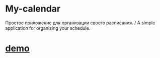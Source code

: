 # My-calendar
Простое приложение для организации своего расписания. / A simple application for organizing your schedule.
# **[demo](https://my-calendar-f0730.firebaseapp.com/)**
